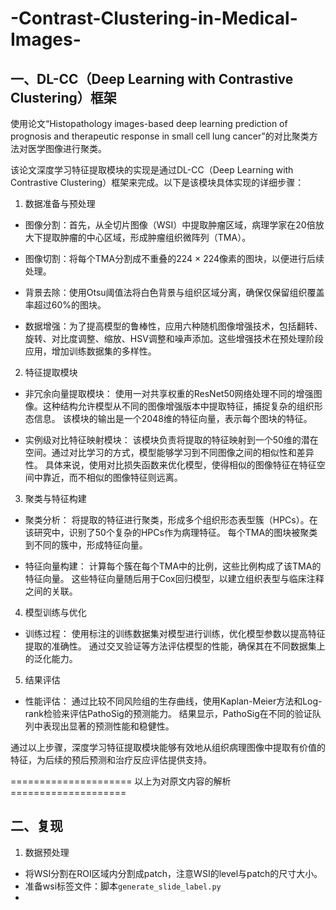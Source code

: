 # -Contrast-Clustering-in-Medical-Images-

##  一、DL-CC（Deep Learning with Contrastive Clustering）框架

使用论文“Histopathology images-based deep learning prediction of prognosis and therapeutic response in small cell lung cancer”的对比聚类方法对医学图像进行聚类。

该论文深度学习特征提取模块的实现是通过DL-CC（Deep Learning with Contrastive Clustering）框架来完成。以下是该模块具体实现的详细步骤：

1. 数据准备与预处理

- 图像分割：首先，从全切片图像（WSI）中提取肿瘤区域，病理学家在20倍放大下提取肿瘤的中心区域，形成肿瘤组织微阵列（TMA）。

- 图像切割：将每个TMA分割成不重叠的224 × 224像素的图块，以便进行后续处理。

- 背景去除：使用Otsu阈值法将白色背景与组织区域分离，确保仅保留组织覆盖率超过60%的图块。

- 数据增强：为了提高模型的鲁棒性，应用六种随机图像增强技术，包括翻转、旋转、对比度调整、缩放、HSV调整和噪声添加。这些增强技术在预处理阶段应用，增加训练数据集的多样性。

2. 特征提取模块

- 非冗余向量提取模块：
  使用一对共享权重的ResNet50网络处理不同的增强图像。这种结构允许模型从不同的图像增强版本中提取特征，捕捉复杂的组织形态信息。
  该模块的输出是一个2048维的特征向量，表示每个图块的特征。

- 实例级对比特征映射模块：
  该模块负责将提取的特征映射到一个50维的潜在空间。通过对比学习的方式，模型能够学习到不同图像之间的相似性和差异性。
  具体来说，使用对比损失函数来优化模型，使得相似的图像特征在特征空间中靠近，而不相似的图像特征则远离。

3. 聚类与特征构建

- 聚类分析：
  将提取的特征进行聚类，形成多个组织形态表型簇（HPCs）。在该研究中，识别了50个复杂的HPCs作为病理特征。
  每个TMA的图块被聚类到不同的簇中，形成特征向量。
  
- 特征向量构建：
  计算每个簇在每个TMA中的比例，这些比例构成了该TMA的特征向量。
  这些特征向量随后用于Cox回归模型，以建立组织表型与临床注释之间的关联。

4. 模型训练与优化

- 训练过程：
  使用标注的训练数据集对模型进行训练，优化模型参数以提高特征提取的准确性。
  通过交叉验证等方法评估模型的性能，确保其在不同数据集上的泛化能力。

5. 结果评估

- 性能评估：
  通过比较不同风险组的生存曲线，使用Kaplan-Meier方法和Log-rank检验来评估PathoSig的预测能力。
  结果显示，PathoSig在不同的验证队列中表现出显著的预测性能和稳健性。

通过以上步骤，深度学习特征提取模块能够有效地从组织病理图像中提取有价值的特征，为后续的预后预测和治疗反应评估提供支持。

===================== 以上为对原文内容的解析 ====================

## 二、复现
1. 数据预处理
- 将WSI分割在ROI区域内分割成patch，注意WSI的level与patch的尺寸大小。
- 准备wsi标签文件：脚本```generate_slide_label.py```
- 



